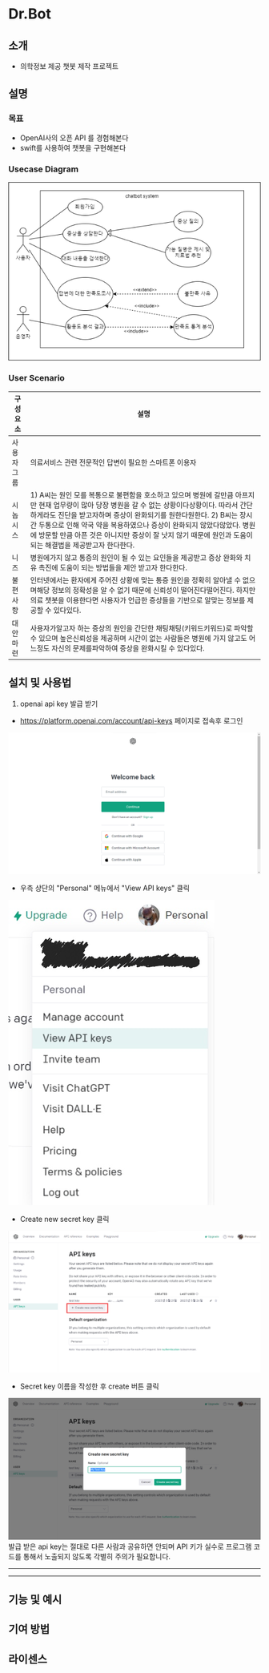 # Dr.Bot
## 소개
- 의학정보 제공 챗봇 제작 프로젝트

## 설명
### 목표
- OpenAI사의 오픈 API 를 경험해본다
- swift를 사용하여 챗봇을 구현해본다

### Usecase Diagram
<img src = "static/images/usecase_diagram.png">

### User Scenario
|구성요소|설명|
|------|---|
|사용자 그룹|의료서비스 관련 전문적인 답변이 필요한 스마트폰 이용자|
|시놉시스|1) A씨는 원인 모를 복통으로 불편함을 호소하고 있으며 병원에 갈만큼 아프지만 현재 업무량이 많아 당장 병원을 갈 수 없는 상황이다상황이다. 따라서 간단하게라도 진단을 받고자하며 증상이 완화되기를 원한다원한다. 2) B씨는 장시간 두통으로 인해 약국 약을 복용하였으나 증상이 완화되지 않았다않았다. 병원에 방문할 만큼 아픈 것은 아니지만 증상이 잘 낫지 않기 때문에 원인과 도움이 되는 해결법을 제공받고자 한다한다.|
|니즈|병원에가지 않고 통증의 원인이 될 수 있는 요인들을 제공받고 증상 완화와 치유 촉진에 도움이 되는 방법들을 제안 받고자 한다한다.|
|불편사항|인터넷에서는 환자에게 주어진 상황에 맞는 통증 원인을 정확히 알아낼 수 없으며해당 정보의 정확성을 알 수 없기 때문에 신뢰성이 떨어진다떨어진다. 하지만 의료 챗봇을 이용한다면 사용자가 언급한 증상들을 기반으로 알맞는 정보를 제공할 수 있다있다.|
|대안마련|사용자가알고자 하는 증상의 원인을 간단한 채팅채팅(키워드키워드)로 파악할 수 있으며 높은신뢰성을 제공하며 시간이 없는 사람들은 병원에 가지 않고도 어느정도 자신의 문제를파악하여 증상을 완화시킬 수 있다있다.|

## 설치 및 사용법
1. openai api key 발급 받기
- https://platform.openai.com/account/api-keys 페이지로 접속후 로그인
<img src = "static/images/openai_login.png">

- 우측 상단의 "Personal" 메뉴에서 "View API keys" 클릭
<img src = "static/images/view_API_keys.png">

- Create new secret key 클릭
<img src = "static/images/create_new_secret_key.png">

- Secret key 이름을 작성한 후 create 버튼 클릭
<img src = "static/images/create_new_secret_key_click.png">
발급 받은 api key는 절대로 다른 사람과 공유하면 안되며 API 키가 실수로 프로그램 코드를 통해서 노출되지 않도록 각별히 주의가 필요합니다.

---
---


## 기능 및 예시


## 기여 방법


## 라이센스

